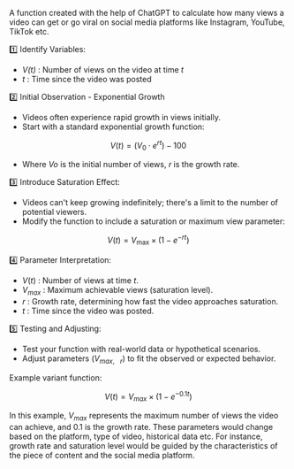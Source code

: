 A function created with the help of ChatGPT to calculate how many views a video can get or go viral on social media platforms like Instagram, YouTube, TikTok etc.

<aside>
1️⃣ Identify Variables:

- *V(t)* : Number of views on the video at time *t*
- *t* : Time since the video was posted
</aside>

<aside>
2️⃣ Initial Observation - Exponential Growth

- Videos often experience rapid growth in views initially.
- Start with a standard exponential growth function:


$$V(t) = (V_0 \cdot e^{rt}) - 100$$


- Where *Vo* is the initial number of views, *r* is the growth rate.
</aside>

<aside>
3️⃣ Introduce Saturation Effect:

- Videos can't keep growing indefinitely; there's a limit to the number of potential viewers.
- Modify the function to include a saturation or maximum view  parameter:

$$ V(t) = V_{\text{max}} \times (1 - e^{-rt}) $$

</aside>

<aside>
4️⃣ Parameter Interpretation:

- $V(t)$ : Number of views at time *t*.
- $V_{max}$ : Maximum achievable views (saturation level).
- $r$ : Growth rate, determining how fast the video approaches saturation.
- $t$ : Time since the video was posted.
</aside>

<aside>
5️⃣ Testing and Adjusting:

- Test your function with real-world data or hypothetical scenarios.
- Adjust parameters $(V_{max,\ \ \ r})$ to fit the observed or expected behavior.

Example variant function:

$$ V(t) = V_{max} \times (1-e^{-0.1t}) $$

</aside>

In this example, $V_{max}$ represents the maximum number of views the video can achieve, and 0.1 is the growth rate. 
These parameters would change based on the platform, type of video, historical data etc. For instance, growth rate 
and saturation level would be guided by the characteristics of the piece of content and the social media platform.
